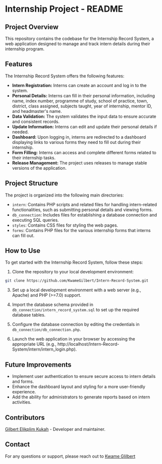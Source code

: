# Internship Project - README

## Project Overview

This repository contains the codebase for the Internship Record System, a web application designed to manage and track intern details during their internship program.

## Features

The Internship Record System offers the following features:

- **Intern Registration:** Interns can create an account and log in to the system.
- **Personal Details:** Interns can fill in their personal information, including name, index number, programme of study, school of practice, town, district, class assigned, subjects taught, year of internship, mentor ID, and headmaster's name.
- **Data Validation:** The system validates the input data to ensure accurate and consistent records.
- **Update Information:** Interns can edit and update their personal details if needed.
- **Dashboard:** Upon logging in, interns are redirected to a dashboard displaying links to various forms they need to fill out during their internship.
- **Form Filling:** Interns can access and complete different forms related to their internship tasks.
- **Release Management:** The project uses releases to manage stable versions of the application.

## Project Structure

The project is organized into the following main directories:

- `intern`: Contains PHP scripts and related files for handling intern-related functionalities, such as submitting personal details and viewing forms.
- `db_connection`: Includes files for establishing a database connection and executing SQL queries.
- `styles`: Contains CSS files for styling the web pages.
- `forms`: Contains PHP files for the various internship forms that interns can fill out.

## How to Use

To get started with the Internship Record System, follow these steps:

1. Clone the repository to your local development environment:
```bash
git clone https://github.com/KwameGilbert/Intern-Record-System.git
```
3. Set up a local development environment with a web server (e.g., Apache) and PHP (>=7.0) support.

4. Import the database schema provided in `db_connection/intern_record_system.sql` to set up the required database tables.

5. Configure the database connection by editing the credentials in `db_connection/db_connection.php`.

6. Launch the web application in your browser by accessing the appropriate URL (e.g., http://localhost/Intern-Record-System/intern/intern_login.php).

## Future Improvements

- Implement user authentication to ensure secure access to intern details and forms.
- Enhance the dashboard layout and styling for a more user-friendly experience.
- Add the ability for administrators to generate reports based on intern activities.

## Contributors

<a href="https://github.com/KwameGilbert">Gilbert Elikplim Kukah</a> - Developer and maintainer.



## Contact

For any questions or support, please reach out to [Kwame GIilbert](kwamegilbert1114@gmail.com)
